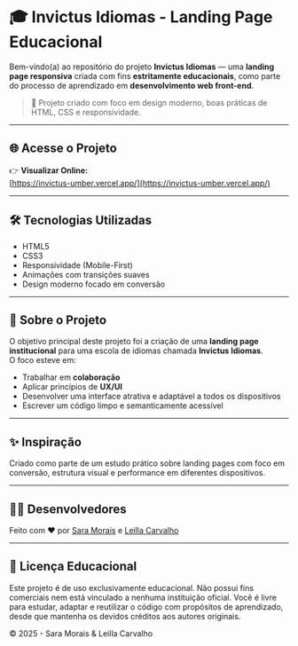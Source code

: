 # 🎓 Invictus Idiomas - Landing Page Educacional

Bem-vindo(a) ao repositório do projeto **Invictus Idiomas** — uma **landing page responsiva** criada com fins **estritamente educacionais**, como parte do processo de aprendizado em **desenvolvimento web front-end**.

> 🚀 Projeto criado com foco em design moderno, boas práticas de HTML, CSS e responsividade.

---

## 🌐 Acesse o Projeto

👉 **Visualizar Online:**  
[https://invictus-umber.vercel.app/](https://invictus-umber.vercel.app/)

---

## 🛠️ Tecnologias Utilizadas

- HTML5
- CSS3
- Responsividade (Mobile-First)
- Animações com transições suaves
- Design moderno focado em conversão

---

## 🧠 Sobre o Projeto

O objetivo principal deste projeto foi a criação de uma **landing page institucional** para uma escola de idiomas chamada **Invictus Idiomas**.  
O foco esteve em:

- Trabalhar em **colaboração**
- Aplicar princípios de **UX/UI**
- Desenvolver uma interface atrativa e adaptável a todos os dispositivos
- Escrever um código limpo e semanticamente acessível

---

## ✨ Inspiração

Criado como parte de um estudo prático sobre landing pages com foco em conversão, estrutura visual e performance em diferentes dispositivos.

---

## 👨‍💻 Desenvolvedores

Feito com ❤️ por [Sara Morais](https://github.com/sarasmorais) e [Leilla Carvalho](https://github.com/Leillac88)

---

## 📄 Licença Educacional
Este projeto é de uso exclusivamente educacional.
Não possui fins comerciais nem está vinculado a nenhuma instituição oficial.
Você é livre para estudar, adaptar e reutilizar o código com propósitos de aprendizado, desde que mantenha os devidos créditos aos autores originais.

© 2025 - Sara Morais & Leilla Carvalho

